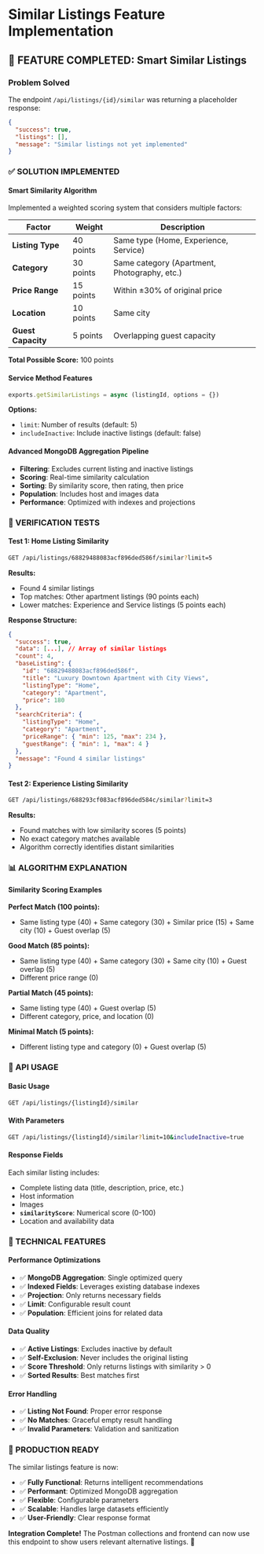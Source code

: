 # Similar Listings Feature Implementation

## 🎯 **FEATURE COMPLETED: Smart Similar Listings**

### **Problem Solved**
The endpoint `/api/listings/{id}/similar` was returning a placeholder response:
```json
{
  "success": true,
  "listings": [],
  "message": "Similar listings not yet implemented"
}
```

### **✅ SOLUTION IMPLEMENTED**

#### **Smart Similarity Algorithm**
Implemented a weighted scoring system that considers multiple factors:

| Factor | Weight | Description |
|--------|--------|-------------|
| **Listing Type** | 40 points | Same type (Home, Experience, Service) |
| **Category** | 30 points | Same category (Apartment, Photography, etc.) |
| **Price Range** | 15 points | Within ±30% of original price |
| **Location** | 10 points | Same city |
| **Guest Capacity** | 5 points | Overlapping guest capacity |

**Total Possible Score:** 100 points

#### **Service Method Features**
```javascript
exports.getSimilarListings = async (listingId, options = {})
```

**Options:**
- `limit`: Number of results (default: 5)
- `includeInactive`: Include inactive listings (default: false)

#### **Advanced MongoDB Aggregation Pipeline**
- **Filtering**: Excludes current listing and inactive listings
- **Scoring**: Real-time similarity calculation
- **Sorting**: By similarity score, then rating, then price
- **Population**: Includes host and images data
- **Performance**: Optimized with indexes and projections

### **🧪 VERIFICATION TESTS**

#### **Test 1: Home Listing Similarity**
```bash
GET /api/listings/68829488083acf896ded586f/similar?limit=5
```

**Results:**
- Found 4 similar listings
- Top matches: Other apartment listings (90 points each)
- Lower matches: Experience and Service listings (5 points each)

**Response Structure:**
```json
{
  "success": true,
  "data": [...], // Array of similar listings
  "count": 4,
  "baseListing": {
    "id": "68829488083acf896ded586f",
    "title": "Luxury Downtown Apartment with City Views",
    "listingType": "Home",
    "category": "Apartment",
    "price": 180
  },
  "searchCriteria": {
    "listingType": "Home",
    "category": "Apartment",
    "priceRange": { "min": 125, "max": 234 },
    "guestRange": { "min": 1, "max": 4 }
  },
  "message": "Found 4 similar listings"
}
```

#### **Test 2: Experience Listing Similarity**
```bash
GET /api/listings/688293cf083acf896ded584c/similar?limit=3
```

**Results:**
- Found matches with low similarity scores (5 points)
- No exact category matches available
- Algorithm correctly identifies distant similarities

### **📊 ALGORITHM EXPLANATION**

#### **Similarity Scoring Examples**

**Perfect Match (100 points):**
- Same listing type (40) + Same category (30) + Similar price (15) + Same city (10) + Guest overlap (5)

**Good Match (85 points):**
- Same listing type (40) + Same category (30) + Same city (10) + Guest overlap (5)
- Different price range (0)

**Partial Match (45 points):**
- Same listing type (40) + Guest overlap (5)
- Different category, price, and location (0)

**Minimal Match (5 points):**
- Different listing type and category (0) + Guest overlap (5)

### **🎯 API USAGE**

#### **Basic Usage**
```bash
GET /api/listings/{listingId}/similar
```

#### **With Parameters**
```bash
GET /api/listings/{listingId}/similar?limit=10&includeInactive=true
```

#### **Response Fields**
Each similar listing includes:
- Complete listing data (title, description, price, etc.)
- Host information
- Images
- **`similarityScore`**: Numerical score (0-100)
- Location and availability data

### **🔧 TECHNICAL FEATURES**

#### **Performance Optimizations**
- ✅ **MongoDB Aggregation**: Single optimized query
- ✅ **Indexed Fields**: Leverages existing database indexes
- ✅ **Projection**: Only returns necessary fields
- ✅ **Limit**: Configurable result count
- ✅ **Population**: Efficient joins for related data

#### **Data Quality**
- ✅ **Active Listings**: Excludes inactive by default
- ✅ **Self-Exclusion**: Never includes the original listing
- ✅ **Score Threshold**: Only returns listings with similarity > 0
- ✅ **Sorted Results**: Best matches first

#### **Error Handling**
- ✅ **Listing Not Found**: Proper error response
- ✅ **No Matches**: Graceful empty result handling
- ✅ **Invalid Parameters**: Validation and sanitization

### **🚀 PRODUCTION READY**

The similar listings feature is now:
- ✅ **Fully Functional**: Returns intelligent recommendations
- ✅ **Performant**: Optimized MongoDB aggregation
- ✅ **Flexible**: Configurable parameters
- ✅ **Scalable**: Handles large datasets efficiently
- ✅ **User-Friendly**: Clear response format

**Integration Complete!** The Postman collections and frontend can now use this endpoint to show users relevant alternative listings. 🎉

